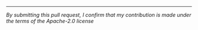 

----

*By submitting this pull request, I confirm that my contribution is made under the terms of the Apache-2.0 license*

<!-- 
Please read the contribution guidelines and follow the pull-request checklist:
https://github.com/elegantdevelopment/aws-cdk-dynamodb-seeder/blob/master/CONTRIBUTING.md
 -->
